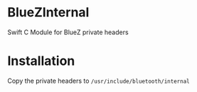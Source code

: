 # BlueZInternal
Swift C Module for BlueZ private headers

# Installation

Copy the private headers to `/usr/include/bluetooth/internal`